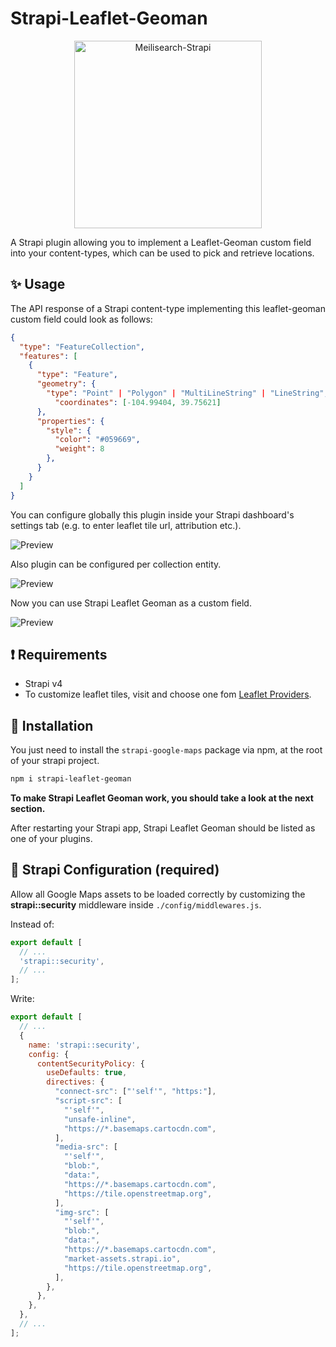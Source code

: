 # Strapi-Leaflet-Geoman


<p align="center">
  <img src="https://raw.githubusercontent.com/shadjiu/strapi-leaflet-geoman/main/pictures/logo.svg" alt="Meilisearch-Strapi" width="300" height="300" />
</p>


A Strapi plugin allowing you to implement a Leaflet-Geoman custom field into your content-types, which can be used to pick and retrieve locations.

## ✨ Usage

The API response of a Strapi content-type implementing this leaflet-geoman custom field could look as follows:

```json
{
  "type": "FeatureCollection",
  "features": [
    {
      "type": "Feature",
      "geometry": {
        "type": "Point" | "Polygon" | "MultiLineString" | "LineString",
          "coordinates": [-104.99404, 39.75621]
      },
      "properties": {
      	"style": {
          "color": "#059669",
          "weight": 8
        },
      }
    }
  ]
}
```

You can configure globally this plugin inside your Strapi dashboard's settings tab (e.g. to enter leaflet tile url, attribution etc.).

![Preview](https://github.com/shadjiu/strapi-leaflet-geoman/blob/main/pictures/global-configuration.gif?raw=true)

Also plugin can be configured per collection entity.

![Preview](https://github.com/shadjiu/strapi-leaflet-geoman/blob/main/pictures/entity-configuration.gif?raw=true)

Now you can use Strapi Leaflet Geoman as a custom field.

![Preview](https://github.com/shadjiu/strapi-leaflet-geoman/blob/main/pictures/result.gif?raw=true)

## ❗ Requirements

- Strapi v4
- To customize leaflet tiles, visit and choose one fom [Leaflet Providers](https://leaflet-extras.github.io/leaflet-providers/preview/).

## 🔧 Installation

You just need to install the `strapi-google-maps` package via npm, at the root of your strapi project.

```bash
npm i strapi-leaflet-geoman
```

**To make Strapi Leaflet Geoman work, you should take a look at the next section.**

After restarting your Strapi app, Strapi Leaflet Geoman should be listed as one of your plugins.

## 🚀 Strapi Configuration (required)

Allow all Google Maps assets to be loaded correctly by customizing the **strapi::security** middleware inside `./config/middlewares.js`.

Instead of:

```js
export default [
  // ...
  'strapi::security',
  // ...
];
```

Write:

```js
export default [
  // ...
  {
    name: 'strapi::security',
    config: {
      contentSecurityPolicy: {
        useDefaults: true,
        directives: {
          "connect-src": ["'self'", "https:"],
          "script-src": [
            "'self'",
            "unsafe-inline",
            "https://*.basemaps.cartocdn.com",
          ],
          "media-src": [
            "'self'",
            "blob:",
            "data:",
            "https://*.basemaps.cartocdn.com",
            "https://tile.openstreetmap.org",
          ],
          "img-src": [
            "'self'",
            "blob:",
            "data:",
            "https://*.basemaps.cartocdn.com",
            "market-assets.strapi.io",
            "https://tile.openstreetmap.org",
          ],
        },
      },
    },
  },
  // ...
];
```
